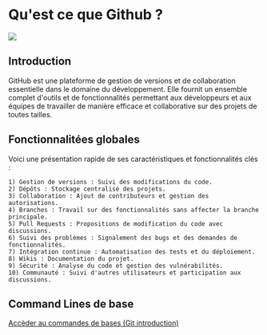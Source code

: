 # Qu'est ce que Github ?

<img src="https://www.lebigdata.fr/wp-content/uploads/2021/03/DataLab_-_Chapitre_0_-_Fabriquer_sa_station_de_mesure_connect_e_github-logo-640x320-1.png" style="display:block;margin:auto;"/>

## Introduction

GitHub est une plateforme de gestion de versions et de collaboration essentielle dans le domaine du développement. Elle fournit un ensemble complet d'outils et de fonctionnalités permettant aux développeurs et aux équipes de travailler de manière efficace et collaborative sur des projets de toutes tailles.

## Fonctionnalitées globales

Voici une présentation rapide de ses caractéristiques et fonctionnalités clés :

    1) Gestion de versions : Suivi des modifications du code.
    2) Dépôts : Stockage centralisé des projets.
    3) Collaboration : Ajout de contributeurs et gestion des autorisations.
    4) Branches : Travail sur des fonctionnalités sans affecter la branche principale.
    5) Pull Requests : Propositions de modification du code avec discussions.
    6) Suivi des problèmes : Signalement des bugs et des demandes de fonctionnalités.
    7) Intégration continue : Automatisation des tests et du déploiement.
    8) Wikis : Documentation du projet.
    9) Sécurité : Analyse du code et gestion des vulnérabilités.
    10) Communauté : Suivi d'autres utilisateurs et participation aux discussions.

## Command Lines de base

[Accèder au commandes de bases (Git introduction)](./git.md)